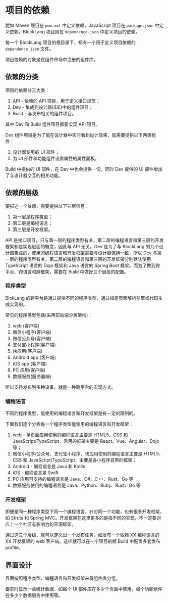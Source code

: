 # 项目的依赖

犹如 Maven 项目在 `pom.xml` 中定义依赖，JavaScript 项目在 `package.json` 中定义依赖，BlockLang 项目则在 `dependence.json` 中定义项目的依赖。

每一个 BlockLang 项目的根目录下，都有一个用于定义项目依赖的 `dependence.json` 文件。

项目依赖的对象是在组件市场中注册的组件库。

## 依赖的分类

项目的依赖分三大类：

1. API - 依赖的 API 项目，用于定义接口规范；
2. Dev - 集成到设计器(IDE)中的组件项目；
3. Build - 与发布相关的组件项目。

其中 Dev 和 Build 组件项目都要实现 API 项目。

Dev 组件项目是为了能在设计器中实时看到设计效果，就需要提供以下两类组件：

1. 设计器专用的 UI 部件；
2. 为 UI 部件和功能组件设置属性的属性面板。

Build 中提供的 UI 部件，在 Dev 中也会提供一份，同时 Dev 提供的 UI 部件增加了与设计器交互的相关功能。

## 依赖的层级

要描述一个依赖，需要提供以下三层信息：

1. 第一层是程序类型；
2. 第二层是编程语言；
3. 第三层是开发框架。

API 是接口项目，只与第一层的程序类型有关，第二层的编程语言和第三层的开发框架都是实现层面的概念，因此与 API 无关。Dev 是为了与 BlockLang 的几个设计器集成的，使用的编程语言和开发框架需要与设计器保持一致，所以 Dev 与第一层的程序类型有关，第二层的编程语言和第三层的开发框架分别默认使用 TypeScript 语言的 Dojo 框架和 Java 语言的 Spring Boot 框架。而为了做到跨平台、跨语言和跨框架，需要在 Build 中做好三个层级的配置。

### 程序类型

BlokLang 的跨平台是通过提供不同的程序类型，通过指定页面解析引擎或代码生成实现的。

常见的程序类型包括(采用前后端分离架构)：

1. web (客户端)
2. 微信小程序(客户端)
3. 微信公众号(客户端)
4. 支付宝小程序(客户端)
5. 快应用(客户端)
6. Android app (客户端)
7. iOS app (客户端)
8. PC 应用(客户端)
9. 数据服务(服务器端)

所以支持发布到多种设备，就是一种跨平台的实现方式。

### 编程语言

不同的程序类型，能使用的编程语言和开发框架是有一定的限制的。

下面我们逐个分析每一个程序类型能使用的编程语言和开发框架：

1. web - 单页面应用使用的编程语言主要是 HTML5、CSS 和 JavaScript/TypeScript，常用的框架主要是 React、Vue、Angular、Dojo 等；
2. 微信小程序/公众号、支付宝小程序、快应用使用的编程语言主要是 HTML5、CSS 和 JavaScript/TypeScript，主要是各小程序自带的框架；
3. Android - 编程语言是 Java 和 Kotlin
4. iOS - 编程语言是 Swift
5. PC 应用可支持的编程语言是 Java、C#、C++、Rust、Go 等
6. 数据服务使用的编程语言是 Java、Python、Ruby、Rust、Go 等

### 开发框架

即便是同一种程序类型下同一个编程语言，针对同一个功能，也有很多开发框架，如 Struts 和 Spring MVC。开发框架在这里更多的是指不同的实现，不一定要对应上一个社区有影响力的开源框架。

通过这三个层级，就可以定义出一个发布任务，如发布一个依赖 XX 编程语言的 XX 开发框架的 web 客户端。这样就可以在一个项目的额 Build 中配置多套发布 profile。

## 界面设计

界面按照程序类型、编程语言和开发框架来将组件库分组。

要实时显示一些统计数据，如每个 UI 部件库在多少个页面中使用，每个功能组件在多少个数据服务中使用等。
